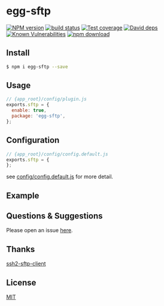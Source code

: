 # egg-sftp

[![NPM version][npm-image]][npm-url]
[![build status][travis-image]][travis-url]
[![Test coverage][codecov-image]][codecov-url]
[![David deps][david-image]][david-url]
[![Known Vulnerabilities][snyk-image]][snyk-url]
[![npm download][download-image]][download-url]

[npm-image]: https://img.shields.io/npm/v/egg-sftp.svg?style=flat-square
[npm-url]: https://npmjs.org/package/egg-sftp
[travis-image]: https://img.shields.io/travis/eggjs/egg-sftp.svg?style=flat-square
[travis-url]: https://travis-ci.org/eggjs/egg-sftp
[codecov-image]: https://img.shields.io/codecov/c/github/eggjs/egg-sftp.svg?style=flat-square
[codecov-url]: https://codecov.io/github/eggjs/egg-sftp?branch=master
[david-image]: https://img.shields.io/david/eggjs/egg-sftp.svg?style=flat-square
[david-url]: https://david-dm.org/eggjs/egg-sftp
[snyk-image]: https://snyk.io/test/npm/egg-sftp/badge.svg?style=flat-square
[snyk-url]: https://snyk.io/test/npm/egg-sftp
[download-image]: https://img.shields.io/npm/dm/egg-sftp.svg?style=flat-square
[download-url]: https://npmjs.org/package/egg-sftp

<!--
Description here.
-->

## Install

```bash
$ npm i egg-sftp --save
```

## Usage

```js
// {app_root}/config/plugin.js
exports.sftp = {
  enable: true,
  package: 'egg-sftp',
};
```

## Configuration

```js
// {app_root}/config/config.default.js
exports.sftp = {
};
```

see [config/config.default.js](config/config.default.js) for more detail.

## Example

<!-- example here -->

## Questions & Suggestions

Please open an issue [here](https://github.com/eggjs/egg/issues).

## Thanks
[ssh2-sftp-client](https://github.com/theophilusx/ssh2-sftp-client)

## License

[MIT](LICENSE)
